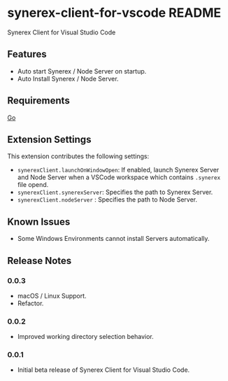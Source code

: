 # synerex-client-for-vscode README

Synerex Client for Visual Studio Code


## Features

- Auto start Synerex / Node Server on startup.
- Auto Install Synerex / Node Server.


## Requirements

[Go](https://golang.org/)


## Extension Settings

This extension contributes the following settings:

* `synerexClient.launchOnWindowOpen`: If enabled, launch Synerex Server and Node Server when a VSCode workspace which contains `.synerex` file opend.
* `synerexClient.synerexServer`: Specifies the path to Synerex Server.
* `synerexClient.nodeServer` : Specifies the path to Node Server.


## Known Issues

- Some Windows Environments cannot install Servers automatically. 


## Release Notes

### 0.0.3

- macOS / Linux Support.
- Refactor.

### 0.0.2

- Improved working directory selection behavior.

### 0.0.1

- Initial beta release of Synerex Client for Visual Studio Code.



